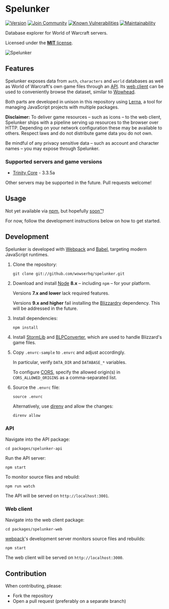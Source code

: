 # Spelunker

[![Version](https://img.shields.io/npm/v/@wowserhq/spelunker.svg)](https://www.npmjs.org/package/@wowserhq/spelunker)
[![Join Community](https://img.shields.io/badge/discord-join_community-blue.svg?style=flat)](https://discord.gg/DeVVKVg)
[![Known Vulnerabilities](https://snyk.io/test/github/wowserhq/spelunker/badge.svg)](https://snyk.io/test/github/wowserhq/spelunker)
[![Maintainability](https://api.codeclimate.com/v1/badges/ad30d93353e35ebfdafe/maintainability)](https://codeclimate.com/github/wowserhq/spelunker/maintainability)

Database explorer for World of Warcraft servers.

Licensed under the [**MIT** license](LICENSE.md).

![Spelunker](https://user-images.githubusercontent.com/378235/40316324-435d347a-5d1e-11e8-8d40-0e1dd2635213.png)

## Features

Spelunker exposes data from `auth`, `characters` and `world` databases as well as
World of Warcraft's own game files through an [API]. Its [web client] can be used
to conveniently browse the dataset, similar to [Wowhead].

Both parts are developed in unison in this repository using [Lerna], a tool for
managing JavaScript projects with multiple packages.

**Disclaimer:** To deliver game resources – such as icons – to the web client,
Spelunker ships with a pipeline serving up resources to the browser over HTTP.
Depending on your network configuration these may be available to others. Respect
laws and do not distribute game data you do not own.

Be mindful of any privacy sensitive data – such as account and character names –
you may expose through Spelunker.

### Supported servers and game versions

- [Trinity Core] - 3.3.5a

Other servers may be supported in the future. Pull requests welcome!

## Usage

Not yet available via [npm], but hopefully [soon™]!

For now, follow the development instructions below on how to get started.

## Development

Spelunker is developed with [Webpack] and [Babel], targeting modern JavaScript
runtimes.

1. Clone the repository:

   ```shell
   git clone git://github.com/wowserhq/spelunker.git
   ```

2. Download and install [Node] **8.x** – including `npm` – for your platform.

   Versions **7.x and lower** lack required features.

   Versions **9.x and higher** fail installing the [Blizzardry] dependency. This
   will be addressed in the future.

3. Install dependencies:

   ```shell
   npm install
   ```

4. Install [StormLib] and [BLPConverter], which are used to handle Blizzard's
   game files.

5. Copy `.envrc-sample` to `.envrc` and adjust accordingly.

   In particular, verify `DATA_DIR` and `DATABASE_*` variables.

   To configure [CORS], specify the allowed origin(s) in `CORS_ALLOWED_ORIGINS`
   as a comma-separated list.

6. Source the `.envrc` file:

   ```shell
   source .envrc
   ```

   Alternatively, use [direnv] and allow the changes:

   ```shell
   direnv allow
   ```

### API

Navigate into the API package:

```shell
cd packages/spelunker-api
```

Run the API server:

```shell
npm start
```

To monitor source files and rebuild:

```shell
npm run watch
```

The API will be served on `http://localhost:3001`.

### Web client

Navigate into the web client package:

```shell
cd packages/spelunker-web
```

[webpack]'s development server monitors source files and rebuilds:

```shell
npm start
```

The web client will be served on `http://localhost:3000`.

## Contribution

When contributing, please:

- Fork the repository
- Open a pull request (preferably on a separate branch)

[API]: /wowserhq/spelunker/tree/master/packages/spelunker-api
[Babel]: http://babeljs.io/
[Blizzardry]: https://github.com/wowserhq/blizzardry
[BLPConverter]: https://github.com/wowserhq/blizzardry#blp
[CORS]: https://developer.mozilla.org/en-US/docs/Web/HTTP/CORS
[Lerna]: https://github.com/lerna/lerna
[Node]: http://nodejs.org/#download
[StormLib]: https://github.com/wowserhq/blizzardry#mpq
[Trinity Core]: https://github.com/TrinityCore/TrinityCore/tree/3.3.5
[Wowhead]: http://www.wowhead.com/
[direnv]: https://github.com/direnv/direnv
[npm]: https://www.npmjs.com
[soon™]: http://www.wowwiki.com/Soon
[web client]: /wowserhq/spelunker/tree/master/packages/spelunker-web
[webpack]: https://webpack.js.org/
